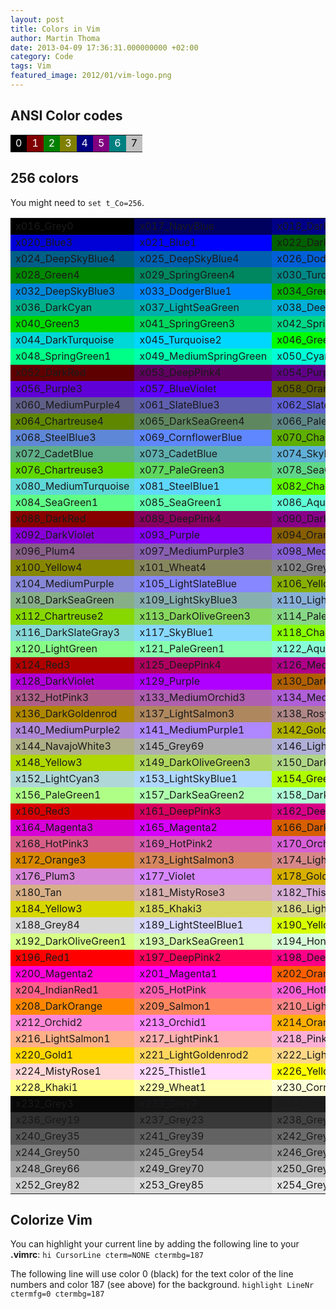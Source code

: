 ```yaml
---
layout: post
title: Colors in Vim
author: Martin Thoma
date: 2013-04-09 17:36:31.000000000 +02:00
category: Code
tags: Vim
featured_image: 2012/01/vim-logo.png
---
```

<h2>ANSI Color codes</h2>

<table>
  <tr>
    <td style="background: black;color:white">0</td>
    <td style="background: maroon;color:white">1</td>
    <td style="background: green;color:white">2</td>
    <td style="background: olive;color:white">3</td>
    <td style="background: navy;color:white">4</td>
    <td style="background: purple;color:white">5</td>
    <td style="background: teal;color:white">6</td>
    <td style="background: silver;color:black">7</td>
  </tr>
</table>

<h2>256 colors</h2>
You might need to <code>set t_Co=256</code>.

<table>
<tr>
<td style="background:#000000">x016_Grey0</td>
<td style="background:#00005f">x017_NavyBlue</td>
<td style="background:#000087">x018_DarkBlue</td>
<td style="background:#0000af">x019_Blue3</td>
</tr>
<tr>
<td style="background:#0000d7">x020_Blue3</td>
<td style="background:#0000ff">x021_Blue1</td>
<td style="background:#005f00">x022_DarkGreen</td>
<td style="background:#005f5f">x023_DeepSkyBlue4</td>
</tr>
<tr>
<td style="background:#005f87">x024_DeepSkyBlue4</td>
<td style="background:#005faf">x025_DeepSkyBlue4</td>
<td style="background:#005fd7">x026_DodgerBlue3</td>
<td style="background:#005fff">x027_DodgerBlue2</td>
</tr>
<tr>
<td style="background:#008700">x028_Green4</td>
<td style="background:#00875f">x029_SpringGreen4</td>
<td style="background:#008787">x030_Turquoise4</td>
<td style="background:#0087af">x031_DeepSkyBlue3</td>
</tr>
<tr>
<td style="background:#0087d7">x032_DeepSkyBlue3</td>
<td style="background:#0087ff">x033_DodgerBlue1</td>
<td style="background:#00af00">x034_Green3</td>
<td style="background:#00af5f">x035_SpringGreen3</td>
</tr>
<tr>
<td style="background:#00af87">x036_DarkCyan</td>
<td style="background:#00afaf">x037_LightSeaGreen</td>
<td style="background:#00afd7">x038_DeepSkyBlue2</td>
<td style="background:#00afff">x039_DeepSkyBlue1</td>
</tr>
<tr>
<td style="background:#00d700">x040_Green3</td>
<td style="background:#00d75f">x041_SpringGreen3</td>
<td style="background:#00d787">x042_SpringGreen2</td>
<td style="background:#00d7af">x043_Cyan3</td>
</tr>
<tr>
<td style="background:#00d7d7">x044_DarkTurquoise</td>
<td style="background:#00d7ff">x045_Turquoise2</td>
<td style="background:#00ff00">x046_Green1</td>
<td style="background:#00ff5f">x047_SpringGreen2</td>
</tr>
<tr>
<td style="background:#00ff87">x048_SpringGreen1</td>
<td style="background:#00ffaf">x049_MediumSpringGreen</td>
<td style="background:#00ffd7">x050_Cyan2</td>
<td style="background:#00ffff">x051_Cyan1</td>
</tr>
<tr>
<td style="background:#5f0000">x052_DarkRed</td>
<td style="background:#5f005f">x053_DeepPink4</td>
<td style="background:#5f0087">x054_Purple4</td>
<td style="background:#5f00af">x055_Purple4</td>
</tr>
<tr>
<td style="background:#5f00d7">x056_Purple3</td>
<td style="background:#5f00ff">x057_BlueViolet</td>
<td style="background:#5f5f00">x058_Orange4</td>
<td style="background:#5f5f5f">x059_Grey37</td>
</tr>
<tr>
<td style="background:#5f5f87">x060_MediumPurple4</td>
<td style="background:#5f5faf">x061_SlateBlue3</td>
<td style="background:#5f5fd7">x062_SlateBlue3</td>
<td style="background:#5f5fff">x063_RoyalBlue1</td>
</tr>
<tr>
<td style="background:#5f8700">x064_Chartreuse4</td>
<td style="background:#5f875f">x065_DarkSeaGreen4</td>
<td style="background:#5f8787">x066_PaleTurquoise4</td>
<td style="background:#5f87af">x067_SteelBlue</td>
</tr>
<tr>
<td style="background:#5f87d7">x068_SteelBlue3</td>
<td style="background:#5f87ff">x069_CornflowerBlue</td>
<td style="background:#5faf00">x070_Chartreuse3</td>
<td style="background:#5faf5f">x071_DarkSeaGreen4</td>
</tr>
<tr>
<td style="background:#5faf87">x072_CadetBlue</td>
<td style="background:#5fafaf">x073_CadetBlue</td>
<td style="background:#5fafd7">x074_SkyBlue3</td>
<td style="background:#5fafff">x075_SteelBlue1</td>
</tr>
<tr>
<td style="background:#5fd700">x076_Chartreuse3</td>
<td style="background:#5fd75f">x077_PaleGreen3</td>
<td style="background:#5fd787">x078_SeaGreen3</td>
<td style="background:#5fd7af">x079_Aquamarine3</td>
</tr>
<tr>
<td style="background:#5fd7d7">x080_MediumTurquoise</td>
<td style="background:#5fd7ff">x081_SteelBlue1</td>
<td style="background:#5fff00">x082_Chartreuse2</td>
<td style="background:#5fff5f">x083_SeaGreen2</td>
</tr>
<tr>
<td style="background:#5fff87">x084_SeaGreen1</td>
<td style="background:#5fffaf">x085_SeaGreen1</td>
<td style="background:#5fffd7">x086_Aquamarine1</td>
<td style="background:#5fffff">x087_DarkSlateGray2</td>
</tr>
<tr>
<td style="background:#870000">x088_DarkRed</td>
<td style="background:#87005f">x089_DeepPink4</td>
<td style="background:#870087">x090_DarkMagenta</td>
<td style="background:#8700af">x091_DarkMagenta</td>
</tr>
<tr>
<td style="background:#8700d7">x092_DarkViolet</td>
<td style="background:#8700ff">x093_Purple</td>
<td style="background:#875f00">x094_Orange4</td>
<td style="background:#875f5f">x095_LightPink4</td>
</tr>
<tr>
<td style="background:#875f87">x096_Plum4</td>
<td style="background:#875faf">x097_MediumPurple3</td>
<td style="background:#875fd7">x098_MediumPurple3</td>
<td style="background:#875fff">x099_SlateBlue1</td>
</tr>
<tr>
<td style="background:#878700">x100_Yellow4</td>
<td style="background:#87875f">x101_Wheat4</td>
<td style="background:#878787">x102_Grey53</td>
<td style="background:#8787af">x103_LightSlateGrey</td>
</tr>
<tr>
<td style="background:#8787d7">x104_MediumPurple</td>
<td style="background:#8787ff">x105_LightSlateBlue</td>
<td style="background:#87af00">x106_Yellow4</td>
<td style="background:#87af5f">x107_DarkOliveGreen3</td>
</tr>
<tr>
<td style="background:#87af87">x108_DarkSeaGreen</td>
<td style="background:#87afaf">x109_LightSkyBlue3</td>
<td style="background:#87afd7">x110_LightSkyBlue3</td>
<td style="background:#87afff">x111_SkyBlue2</td>
</tr>
<tr>
<td style="background:#87d700">x112_Chartreuse2</td>
<td style="background:#87d75f">x113_DarkOliveGreen3</td>
<td style="background:#87d787">x114_PaleGreen3</td>
<td style="background:#87d7af">x115_DarkSeaGreen3</td>
</tr>
<tr>
<td style="background:#87d7d7">x116_DarkSlateGray3</td>
<td style="background:#87d7ff">x117_SkyBlue1</td>
<td style="background:#87ff00">x118_Chartreuse1</td>
<td style="background:#87ff5f">x119_LightGreen</td>
</tr>
<tr>
<td style="background:#87ff87">x120_LightGreen</td>
<td style="background:#87ffaf">x121_PaleGreen1</td>
<td style="background:#87ffd7">x122_Aquamarine1</td>
<td style="background:#87ffff">x123_DarkSlateGray1</td>
</tr>
<tr>
<td style="background:#af0000">x124_Red3</td>
<td style="background:#af005f">x125_DeepPink4</td>
<td style="background:#af0087">x126_MediumVioletRed</td>
<td style="background:#af00af">x127_Magenta3</td>
</tr>
<tr>
<td style="background:#af00d7">x128_DarkViolet</td>
<td style="background:#af00ff">x129_Purple</td>
<td style="background:#af5f00">x130_DarkOrange3</td>
<td style="background:#af5f5f">x131_IndianRed</td>
</tr>
<tr>
<td style="background:#af5f87">x132_HotPink3</td>
<td style="background:#af5faf">x133_MediumOrchid3</td>
<td style="background:#af5fd7">x134_MediumOrchid</td>
<td style="background:#af5fff">x135_MediumPurple2</td>
</tr>
<tr>
<td style="background:#af8700">x136_DarkGoldenrod</td>
<td style="background:#af875f">x137_LightSalmon3</td>
<td style="background:#af8787">x138_RosyBrown</td>
<td style="background:#af87af">x139_Grey63</td>
</tr>
<tr>
<td style="background:#af87d7">x140_MediumPurple2</td>
<td style="background:#af87ff">x141_MediumPurple1</td>
<td style="background:#afaf00">x142_Gold3</td>
<td style="background:#afaf5f">x143_DarkKhaki</td>
</tr>
<tr>
<td style="background:#afaf87">x144_NavajoWhite3</td>
<td style="background:#afafaf">x145_Grey69</td>
<td style="background:#afafd7">x146_LightSteelBlue3</td>
<td style="background:#afafff">x147_LightSteelBlue</td>
</tr>
<tr>
<td style="background:#afd700">x148_Yellow3</td>
<td style="background:#afd75f">x149_DarkOliveGreen3</td>
<td style="background:#afd787">x150_DarkSeaGreen3</td>
<td style="background:#afd7af">x151_DarkSeaGreen2</td>
</tr>
<tr>
<td style="background:#afd7d7">x152_LightCyan3</td>
<td style="background:#afd7ff">x153_LightSkyBlue1</td>
<td style="background:#afff00">x154_GreenYellow</td>
<td style="background:#afff5f">x155_DarkOliveGreen2</td>
</tr>
<tr>
<td style="background:#afff87">x156_PaleGreen1</td>
<td style="background:#afffaf">x157_DarkSeaGreen2</td>
<td style="background:#afffd7">x158_DarkSeaGreen1</td>
<td style="background:#afffff">x159_PaleTurquoise1</td>
</tr>
<tr>
<td style="background:#d70000">x160_Red3</td>
<td style="background:#d7005f">x161_DeepPink3</td>
<td style="background:#d70087">x162_DeepPink3</td>
<td style="background:#d700af">x163_Magenta3</td>
</tr>
<tr>
<td style="background:#d700d7">x164_Magenta3</td>
<td style="background:#d700ff">x165_Magenta2</td>
<td style="background:#d75f00">x166_DarkOrange3</td>
<td style="background:#d75f5f">x167_IndianRed</td>
</tr>
<tr>
<td style="background:#d75f87">x168_HotPink3</td>
<td style="background:#d75faf">x169_HotPink2</td>
<td style="background:#d75fd7">x170_Orchid</td>
<td style="background:#d75fff">x171_MediumOrchid1</td>
</tr>
<tr>
<td style="background:#d78700">x172_Orange3</td>
<td style="background:#d7875f">x173_LightSalmon3</td>
<td style="background:#d78787">x174_LightPink3</td>
<td style="background:#d787af">x175_Pink3</td>
</tr>
<tr>
<td style="background:#d787d7">x176_Plum3</td>
<td style="background:#d787ff">x177_Violet</td>
<td style="background:#d7af00">x178_Gold3</td>
<td style="background:#d7af5f">x179_LightGoldenrod3</td>
</tr>
<tr>
<td style="background:#d7af87">x180_Tan</td>
<td style="background:#d7afaf">x181_MistyRose3</td>
<td style="background:#d7afd7">x182_Thistle3</td>
<td style="background:#d7afff">x183_Plum2</td>
</tr>
<tr>
<td style="background:#d7d700">x184_Yellow3</td>
<td style="background:#d7d75f">x185_Khaki3</td>
<td style="background:#d7d787">x186_LightGoldenrod2</td>
<td style="background:#d7d7af">x187_LightYellow3</td>
</tr>
<tr>
<td style="background:#d7d7d7">x188_Grey84</td>
<td style="background:#d7d7ff">x189_LightSteelBlue1</td>
<td style="background:#d7ff00">x190_Yellow2</td>
<td style="background:#d7ff5f">x191_DarkOliveGreen1</td>
</tr>
<tr>
<td style="background:#d7ff87">x192_DarkOliveGreen1</td>
<td style="background:#d7ffaf">x193_DarkSeaGreen1</td>
<td style="background:#d7ffd7">x194_Honeydew2</td>
<td style="background:#d7ffff">x195_LightCyan1</td>
</tr>
<tr>
<td style="background:#ff0000">x196_Red1</td>
<td style="background:#ff005f">x197_DeepPink2</td>
<td style="background:#ff0087">x198_DeepPink1</td>
<td style="background:#ff00af">x199_DeepPink1</td>
</tr>
<tr>
<td style="background:#ff00d7">x200_Magenta2</td>
<td style="background:#ff00ff">x201_Magenta1</td>
<td style="background:#ff5f00">x202_OrangeRed1</td>
<td style="background:#ff5f5f">x203_IndianRed1</td>
</tr>
<tr>
<td style="background:#ff5f87">x204_IndianRed1</td>
<td style="background:#ff5faf">x205_HotPink</td>
<td style="background:#ff5fd7">x206_HotPink</td>
<td style="background:#ff5fff">x207_MediumOrchid1</td>
</tr>
<tr>
<td style="background:#ff8700">x208_DarkOrange</td>
<td style="background:#ff875f">x209_Salmon1</td>
<td style="background:#ff8787">x210_LightCoral</td>
<td style="background:#ff87af">x211_PaleVioletRed1</td>
</tr>
<tr>
<td style="background:#ff87d7">x212_Orchid2</td>
<td style="background:#ff87ff">x213_Orchid1</td>
<td style="background:#ffaf00">x214_Orange1</td>
<td style="background:#ffaf5f">x215_SandyBrown</td>
</tr>
<tr>
<td style="background:#ffaf87">x216_LightSalmon1</td>
<td style="background:#ffafaf">x217_LightPink1</td>
<td style="background:#ffafd7">x218_Pink1</td>
<td style="background:#ffafff">x219_Plum1</td>
</tr>
<tr>
<td style="background:#ffd700">x220_Gold1</td>
<td style="background:#ffd75f">x221_LightGoldenrod2</td>
<td style="background:#ffd787">x222_LightGoldenrod2</td>
<td style="background:#ffd7af">x223_NavajoWhite1</td>
</tr>
<tr>
<td style="background:#ffd7d7">x224_MistyRose1</td>
<td style="background:#ffd7ff">x225_Thistle1</td>
<td style="background:#ffff00">x226_Yellow1</td>
<td style="background:#ffff5f">x227_LightGoldenrod1</td>
</tr>
<tr>
<td style="background:#ffff87">x228_Khaki1</td>
<td style="background:#ffffaf">x229_Wheat1</td>
<td style="background:#ffffd7">x230_Cornsilk1</td>
<td style="background:#ffffff">x231_Grey100</td>
</tr>
<tr>
<td style="background:#080808">x232_Grey3</td>
<td style="background:#121212">x233_Grey7</td>
<td style="background:#1c1c1c">x234_Grey11</td>
<td style="background:#262626">x235_Grey15</td>
</tr>
<tr>
<td style="background:#303030">x236_Grey19</td>
<td style="background:#3a3a3a">x237_Grey23</td>
<td style="background:#444444">x238_Grey27</td>
<td style="background:#4e4e4e">x239_Grey30</td>
</tr>
<tr>
<td style="background:#585858">x240_Grey35</td>
<td style="background:#626262">x241_Grey39</td>
<td style="background:#6c6c6c">x242_Grey42</td>
<td style="background:#767676">x243_Grey46</td>
</tr>
<tr>
<td style="background:#808080">x244_Grey50</td>
<td style="background:#8a8a8a">x245_Grey54</td>
<td style="background:#949494">x246_Grey58</td>
<td style="background:#9e9e9e">x247_Grey62</td>
</tr>
<tr>
<td style="background:#a8a8a8">x248_Grey66</td>
<td style="background:#b2b2b2">x249_Grey70</td>
<td style="background:#bcbcbc">x250_Grey74</td>
<td style="background:#c6c6c6">x251_Grey78</td>
</tr>
<tr>
<td style="background:#d0d0d0">x252_Grey82</td>
<td style="background:#dadada">x253_Grey85</td>
<td style="background:#e4e4e4">x254_Grey89</td>
<td style="background:#eeeeee">x255_Grey93</td>
</tr>
</table>

<h2>Colorize Vim</h2>
You can highlight your current line by adding the following line to your <strong>.vimrc</strong>:
<code>hi CursorLine cterm=NONE ctermbg=187</code>

The following line will use color 0 (black) for the text color of the line numbers and color 187 (see above) for the background.
<code>highlight LineNr ctermfg=0 ctermbg=187</code>
